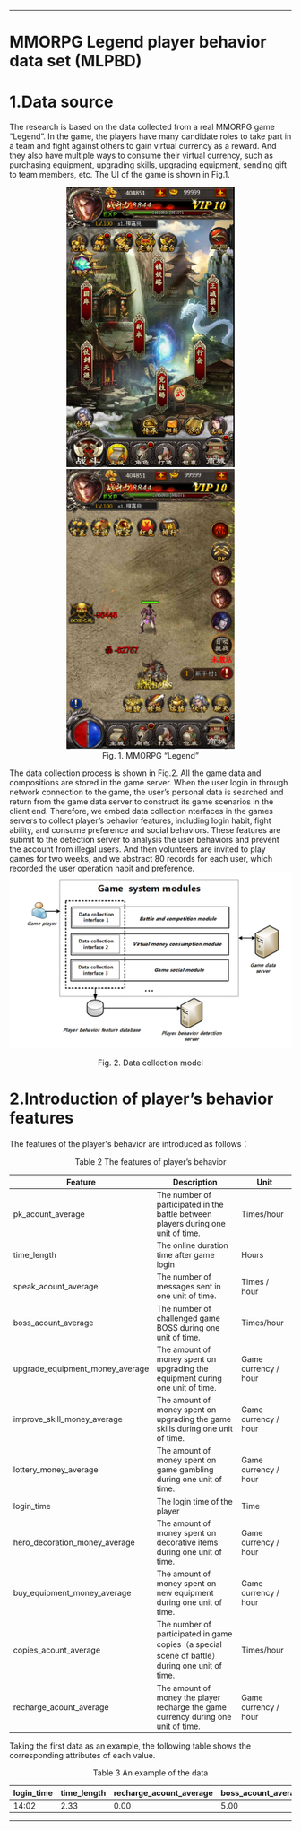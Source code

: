 ****
MMORPG Legend player behavior data set (MLPBD)
==============================================


1.Data source
====================




The research is based on the data collected from a real MMORPG game “Legend”. In the game, the players have many candidate roles to take part in a team and fight against others to gain virtual currency as a reward. And they also have multiple ways to consume their virtual currency, such as purchasing equipment, upgrading skills, upgrading equipment, sending gift to team members, etc. The UI of the game is shown in Fig.1.
<div align=center>
	<img width="300" height="500" src="https://github.com/game-account-protection/MMORPG-Legend-player-behavior-data-set-MLPBD/blob/master/img-folder/1(1).png"/>
	<img width="300" height="500" src="https://github.com/game-account-protection/MMORPG-Legend-player-behavior-data-set-MLPBD/blob/master/img-folder/2(2).png"/>
</div>
<div align=center><label>Fig. 1. MMORPG “Legend”</label></div>




The data collection process is shown in Fig.2. All the game data and compositions are stored in the game server. When the user login in through network connection to the game, the user’s personal data is searched and return from the game data server to construct its game scenarios in the client end. Therefore, we embed data collection nterfaces in the games servers to collect player’s behavior features, including login habit, fight ability, and consume preference and social behaviors. These features are submit to the detection server to analysis the user behaviors and prevent the account from illegal users. And then volunteers are invited to play games for two weeks, and we abstract 80 records for each user, which recorded the user operation habit and preference.  
![Image text](https://github.com/game-account-protection/MMORPG-Legend-player-behavior-data-set-MLPBD/blob/master/img-folder/2.png)
<div align=center><label>Fig. 2. Data collection model</label></div>

	
2.Introduction  of  player’s  behavior features
====================
The features of the player's behavior are introduced as follows：

<div align=center><label>Table 2  The  features of player’s behavior</label></div>

|Feature|Description|Unit|
|---|---|---
|pk_acount_average|The number of participated in the battle between players during one unit of time.|Times/hour
|time_length|The online duration time after game login|Hours
|speak_acount_average|The number of messages sent in one unit of time.|Times / hour
|boss_acount_average|The number of challenged game BOSS during one unit of time.|Times/hour
|upgrade_equipment_money_average|The amount of money spent on upgrading the equipment during one unit of time.|Game currency / hour
|improve_skill_money_average|The amount of money spent on upgrading the game skills during one unit of time.|Game currency / hour
|lottery_money_average|The amount of money spent on game gambling during one unit of time.|Game currency / hour
|login_time|The login time  of the player |Time
|hero_decoration_money_average|The amount of money spent on decorative items during one unit of time.|Game currency / hour
|buy_equipment_money_average|The amount of money spent on new equipment during one unit of time.|Game currency / hour
|copies_acount_average|The number of  participated in game copies（a special scene of battle） during one unit of time.|Times/hour
|recharge_acount_average|The amount of money the player recharge the game currency during one unit of time.|Game currency / hour



Taking the first data as an example, the following table shows the corresponding attributes of each value. 

<div align=center><label>Table 3  An example of the data</label></div>

|login_time|time_length|recharge_acount_average|boss_acount_average|pk_acount_average|copies_acount_average|buy_equipment_money_average|upgrade_equipment_money_average|improve_skill_money_average|hero_decoration_money_average|lottery_money_average|speak_acount_average|label|
|---|---|---|---|---|---|---|---|---|---|---|---|---
|14:02|2.33|0.00|5.00|5.00|40.00|0.00|100.00|60.00|0.00|20.00|13.00|1.00 
****
